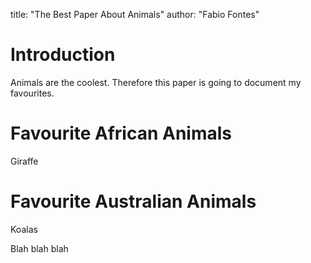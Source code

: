 title: "The Best Paper About Animals"
author: "Fabio Fontes"

# Introduction

Animals are the coolest.
Therefore this paper is going to document my favourites.

# Favourite African Animals

Giraffe

# Favourite Australian Animals

Koalas

Blah blah blah
